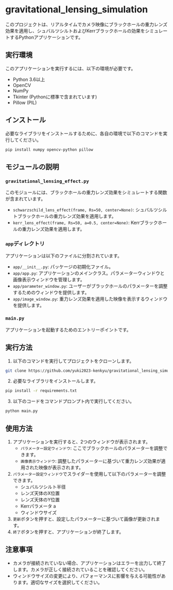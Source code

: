 ﻿# gravitational_lensing_simulation

このプロジェクトは、リアルタイムでカメラ映像にブラックホールの重力レンズ効果を適用し、シュバルツシルトおよびKerrブラックホールの効果をシミュレートするPythonアプリケーションです。

## 実行環境

このアプリケーションを実行するには、以下の環境が必要です。

- Python 3.6以上
- OpenCV
- NumPy
- Tkinter (Pythonに標準で含まれています)
- Pillow (PIL)

## インストール

必要なライブラリをインストールするために、各自の環境で以下のコマンドを実行してください。

```bash
pip install numpy opencv-python pillow
```

## モジュールの説明

### `gravitational_lensing_effect.py`

このモジュールには、ブラックホールの重力レンズ効果をシミュレートする関数が含まれています。

- `schwarzschild_lens_effect(frame, Rs=50, center=None)`: シュバルツシルトブラックホールの重力レンズ効果を適用します。
- `kerr_lens_effect(frame, Rs=50, a=0.5, center=None)`: Kerrブラックホールの重力レンズ効果を適用します。

### `app`ディレクトリ

アプリケーションは以下のファイルに分割されています。
- `app/__init__.py`: パッケージの初期化ファイル。
- `app/app.py`: アプリケーションのメインクラス。パラメーターウィンドウと画像表示ウィンドウを管理します。
- `app/parameter_window.py`: ユーザーがブラックホールのパラメーターを調整するためのウィンドウを提供します。
- `app/image_window.py`: 重力レンズ効果を適用した映像を表示するウィンドウを提供します。


### `main.py`

アプリケーションを起動するためのエントリーポイントです。

## 実行方法

1. 以下のコマンドを実行してプロジェクトをクローンします。
```bash
git clone https://github.com/yuki2023-kenkyu/gravitational_lensing_simulation.git
```

2. 必要なライブラリをインストールします。
```bash
pip install -r requirements.txt
```
3. 以下のコードをコマンドプロンプト内で実行してください。
```bash
python main.py
```

## 使用方法

1. アプリケーションを実行すると、2つのウィンドウが表示されます。
   - `パラメーター設定ウィンドウ`: ここでブラックホールのパラメーターを調整できます。
   - `画像表示ウィンドウ`: 調整したパラメーターに基づいて重力レンズ効果が適用された映像が表示されます。
2. `パラメーター設定ウィンドウ`でスライダーを使用して以下のパラメーターを調整できます。
   - シュバルツシルト半径
   - レンズ天体のX位置
   - レンズ天体のY位置
   - Kerrパラメータ a
   - ウィンドウサイズ
3. `更新`ボタンを押すと、設定したパラメーターに基づいて画像が更新されます。
4. `終了`ボタンを押すと、アプリケーションが終了します。

## 注意事項
- カメラが接続されていない場合、アプリケーションはエラーを出力して終了します。カメラが正しく接続されていることを確認してください。
- ウィンドウサイズの変更により、パフォーマンスに影響を与える可能性があります。適切なサイズを選択してください。
